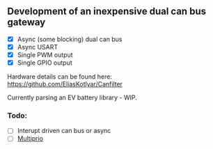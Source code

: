 ## Development of an inexpensive dual can bus gateway 

* [X] Async (some blocking) dual can bus
* [X] Async USART
* [X] Single PWM output
* [X] Single GPIO output

Hardware details can be found here: https://github.com/EliasKotlyar/Canfilter

Currently parsing an EV battery library - WIP.

### Todo:

* [ ] Interupt driven can bus or async
* [ ] [Multiprio](https://github.com/embassy-rs/embassy/blob/master/examples/stm32f4/src/bin/multiprio.rs)
